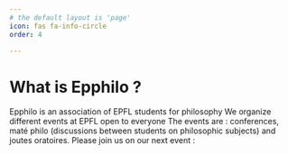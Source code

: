 ```yaml
---
# the default layout is 'page'
icon: fas fa-info-circle
order: 4

---
```


 # What is Epphilo ?

Epphilo is an association of EPFL students for philosophy 
We organize different events at EPFL open to everyone 
The events are : conferences, maté philo (discussions between students on philosophic subjects) and joutes oratoires. 
Please join us on our next event : 
